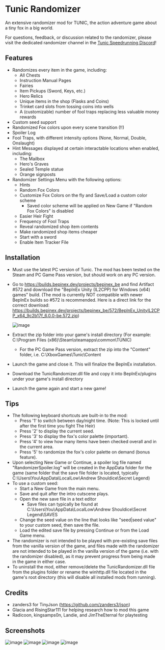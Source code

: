 # Tunic Randomizer
An extensive randomizer mod for TUNIC, the action adventure game about a tiny fox in a big world.

For questions, feedback, or discussion related to the randomizer, please visit the dedicated randomizer channel in the [Tunic Speedrunning Discord](https://discord.gg/HXkztJgQWj)! 

## Features
- Randomizes every item in the game, including:
  - All Chests
  - Instruction Manual Pages
  - Fairies
  - Item Pickups (Sword, Keys, etc.)
  - Hero Relics
  - Unique items in the shop (Flasks and Coins)
  - Trinket card slots from tossing coins into wells
  - A (customizable) number of fool traps replacing less valuable money rewards
- Custom seed support
- Randomized Fox colors upon every scene transition (!!)
- Spoiler Log
- Fool Traps, with different intensity options (None, Normal, Double, Onslaught)
- Hint Messages displayed at certain interactable locations when enabled, including:
  - The Mailbox
  - Hero's Graves
  - Sealed Temple statue
  - Orange signposts
- Randomizer Settings Menu with the following options:
    - Hints
    - Random Fox Colors
    - Customize Fox Colors on the fly and Save/Load a custom color scheme
      - Saved color scheme will be applied on New Game if "Random Fox Colors" is disabled
    - Easier Heir Fight
    - Frequency of Fool Traps
    - Reveal randomized shop item contents
    - Make randomized shop items cheaper
    - Start with a sword
    - Enable Item Tracker File
  
## Installation
- Must use the latest PC version of Tunic. The mod has been tested on the Steam and PC Game Pass version, but should work on any PC version.
- Go to https://builds.bepinex.dev/projects/bepinex_be and find Artifact #572 and download the "BepInEx Unity (IL2CPP) for Windows (x64) games" build. (The mod is currently NOT compatible with newer BepInEx builds so #572 is recommended. Here is a direct link for the correct download: https://builds.bepinex.dev/projects/bepinex_be/572/BepInEx_UnityIL2CPP_x64_9c2b17f_6.0.0-be.572.zip)

  ![image](https://user-images.githubusercontent.com/110704408/188519149-d9476aa9-55f6-4f38-9ce9-93d137fa71af.png)

- Extract the zip folder into your game's install directory (For example: C:\Program Files (x86)\Steam\steamapps\common\TUNIC)
  - For the PC Game Pass version, extract the zip into the "Content" folder, i.e. C:\XboxGames\Tunic\Content
- Launch the game and close it. This will finalize the BepInEx installation.
- Download the TunicRandomizer.dll file and copy it into BepInEx/plugins under your game's install directory
- Launch the game again and start a new game!

## Tips
- The following keyboard shortcuts are built-in to the mod:
  - Press '1' to switch between day/night time. (Note: This is locked until after the first time you fight The Heir)
  - Press '2' to display the current seed.
  - Press '3' to display the fox's color palette (important).
  - Press '4' to view how many items have been checked overall and in the current area.
  - Press '5' to randomize the fox's color palette on demand (bonus feature).
- Upon selecting New Game or Continue, a spoiler log file named "RandomizerSpoiler.log" will be created in the AppData folder for the game (same folder that the save file folder is located, typically C:\Users\You\AppData\LocalLow\Andrew Shouldice\Secret Legend)
- To use a custom seed:
  - Start a New Game from the main menu.
  - Save and quit after the intro cutscene plays.
  - Open the new save file in a text editor 
    - Save files can typically be found at C:\Users\You\AppData\LocalLow\Andrew Shouldice\Secret Legend\SAVES
  - Change the seed value on the line that looks like "seed|seed value" to your custom seed, then save the file.
  - Load the edited save file by pressing Continue or from the Load Game menu.
- The randomizer is not intended to be played with pre-existing save files from the vanilla version of the game, and files made with the randomizer are not intended to be played in the vanilla version of the game (i.e. with the randomizer disabled), as it may prevent progress from being made in the game in either case.
- To uninstall the mod, either remove/delete the TunicRandomizer.dll file from the plugins folder or rename the winhttp.dll file located in the game's root directory (this will disable all installed mods from running).

## Credits
- zanders3 for TinyJson (https://github.com/zanders3/json)
- Glacia and RisingStar111 for helping research how to mod this game
- Radicoon, kingsamps0n, Landie, and JimTheEternal for playtesting

## Screenshots
![image](https://user-images.githubusercontent.com/110704408/193220644-e62bc84b-ccaa-4245-b080-797e17b5d640.png)
![image](https://user-images.githubusercontent.com/110704408/193220673-15a35c0d-fd42-43b0-a946-a007dc671cdd.png)
![image](https://user-images.githubusercontent.com/110704408/193220692-01f3d497-db4c-4200-a2b4-28abba4fdd96.png)
![image](https://user-images.githubusercontent.com/110704408/193220725-e61f149f-14be-4a95-9088-7081926cd3ec.png)
